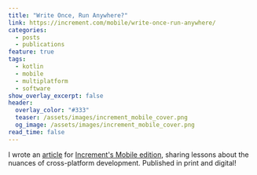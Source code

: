```yaml
---
title: "Write Once, Run Anywhere?"
link: https://increment.com/mobile/write-once-run-anywhere/
categories:
  - posts
  - publications
feature: true
tags:
  - kotlin
  - mobile
  - multiplatform
  - software
show_overlay_excerpt: false
header:
  overlay_color: "#333"
  teaser: /assets/images/increment_mobile_cover.png
  og_image: /assets/images/increment_mobile_cover.png
read_time: false
---
```


I wrote an [article](https://increment.com/mobile/write-once-run-anywhere/) for [Increment's Mobile edition](https://increment.com/mobile/), sharing lessons about the nuances of cross-platform development. Published in print and digital!
